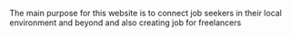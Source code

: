 The main purpose for this website is to connect job seekers in their local environment and beyond and also creating job for freelancers 

